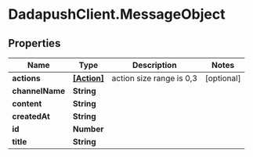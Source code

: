 # DadapushClient.MessageObject

## Properties

Name | Type | Description | Notes
------------ | ------------- | ------------- | -------------
**actions** | [**[Action]**](Action.md) | action size range is 0,3 | [optional] 
**channelName** | **String** |  | 
**content** | **String** |  | 
**createdAt** | **String** |  | 
**id** | **Number** |  | 
**title** | **String** |  | 


